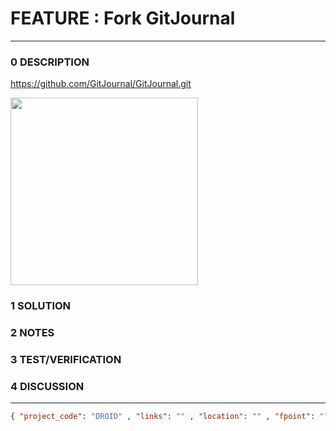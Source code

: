 # FEATURE : Fork GitJournal
--------------------------------
### 0 DESCRIPTION

https://github.com/GitJournal/GitJournal.git


<img alt="" width="300" src="https://camo.githubusercontent.com/9f3444188e356a0cd412e80f18855db1ec47634f3751891b83aab351f26b7743/68747470733a2f2f6769746a6f75726e616c2e696f2f73637265656e73686f74732f616e64726f69642f323032302d30362d30342f656e2d47422f696d616765732f70686f6e6553637265656e73686f74732f4e657875732036502d312e706e67"/>


### 1 SOLUTION


### 2 NOTES


### 3 TEST/VERIFICATION


### 4 DISCUSSION



--------------------------------
```json
{ "project_code": "DROID" , "links": "" , "location": "" , "fpoint": "" }
```
